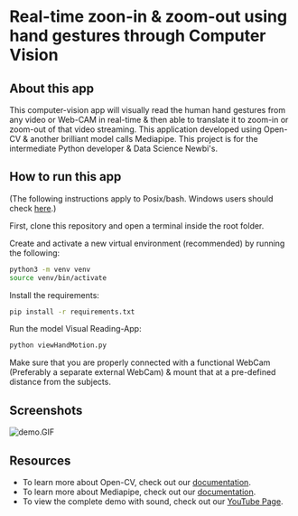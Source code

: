 # Real-time zoon-in & zoom-out using hand gestures through Computer Vision

## About this app

This computer-vision app will visually read the human hand gestures from any video or Web-CAM in real-time & then able to translate it to zoom-in or zoom-out of that video streaming. This application developed using Open-CV & another brilliant model calls Mediapipe. This project is for the intermediate Python developer & Data Science Newbi's.


## How to run this app

(The following instructions apply to Posix/bash. Windows users should check
[here](https://docs.python.org/3/library/venv.html).)

First, clone this repository and open a terminal inside the root folder.

Create and activate a new virtual environment (recommended) by running
the following:

```bash
python3 -m venv venv
source venv/bin/activate
```

Install the requirements:

```bash
pip install -r requirements.txt
```

Run the model Visual Reading-App:

```bash
python viewHandMotion.py
```

Make sure that you are properly connected with a functional WebCam (Preferably a separate external WebCam) & mount that at a pre-defined distance from the subjects.

## Screenshots

![demo.GIF](demo.GIF)

## Resources

- To learn more about Open-CV, check out our [documentation](https://opencv.org/opencv-free-course/).
- To learn more about Mediapipe, check out our [documentation](https://pypi.org/project/mediapipe/).
- To view the complete demo with sound, check out our [YouTube Page](https://youtu.be/HpAtddSGUNE).
